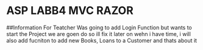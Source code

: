 # ASP LABB4 MVC RAZOR

##Information For Teatcher
Was going to add Login Function but wants to start the Project we are goen do so ill fix it later on wehn i have time, i will also add fucniton to add new Books, Loans to a Customer and thats about it
